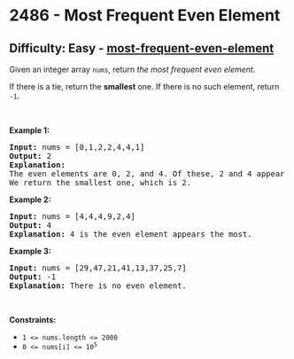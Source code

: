 <h1>2486 - Most Frequent Even Element</h1><h2>Difficulty: Easy - <a href="https://leetcode.com/problems/most-frequent-even-element/">most-frequent-even-element</a></h2><p>Given an integer array <code>nums</code>, return <em>the most frequent even element</em>.</p>

<p>If there is a tie, return the <strong>smallest</strong> one. If there is no such element, return <code>-1</code>.</p>

<p>&nbsp;</p>
<p><strong class="example">Example 1:</strong></p>

<pre>
<strong>Input:</strong> nums = [0,1,2,2,4,4,1]
<strong>Output:</strong> 2
<strong>Explanation:</strong>
The even elements are 0, 2, and 4. Of these, 2 and 4 appear the most.
We return the smallest one, which is 2.</pre>

<p><strong class="example">Example 2:</strong></p>

<pre>
<strong>Input:</strong> nums = [4,4,4,9,2,4]
<strong>Output:</strong> 4
<strong>Explanation:</strong> 4 is the even element appears the most.
</pre>

<p><strong class="example">Example 3:</strong></p>

<pre>
<strong>Input:</strong> nums = [29,47,21,41,13,37,25,7]
<strong>Output:</strong> -1
<strong>Explanation:</strong> There is no even element.
</pre>

<p>&nbsp;</p>
<p><strong>Constraints:</strong></p>

<ul>
	<li><code>1 &lt;= nums.length &lt;= 2000</code></li>
	<li><code>0 &lt;= nums[i] &lt;= 10<sup>5</sup></code></li>
</ul>
